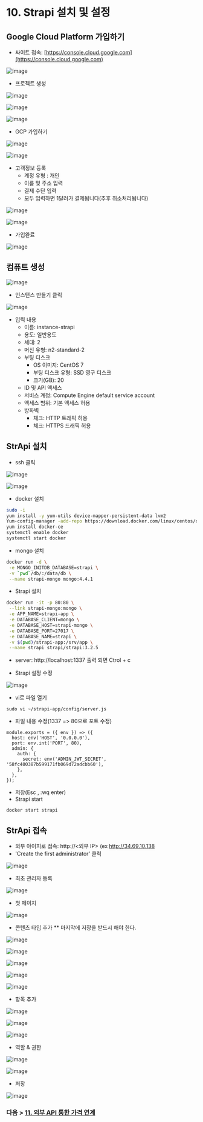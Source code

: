 # 10. Strapi 설치 및 설정 
## Google Cloud Platform 가입하기
- 싸이트 접속: [https://console.cloud.google.com](https://console.cloud.google.com)

![image](https://user-images.githubusercontent.com/24771449/67676207-49e28900-f9c4-11e9-8132-cbd709dcbcba.png)

- 프로젝트 생성

![image](https://user-images.githubusercontent.com/24771449/67617264-5c21c300-f81c-11e9-8c5b-bf70c7a979e8.png)

![image](https://user-images.githubusercontent.com/24771449/67617272-6fcd2980-f81c-11e9-9775-932282ab1c82.png)

![image](https://user-images.githubusercontent.com/24771449/67675019-6a5d1400-f9c1-11e9-9c88-01db460fac7d.png)

- GCP 가입하기

![image](https://user-images.githubusercontent.com/24771449/67675064-88c30f80-f9c1-11e9-876e-1f82f0610a00.png)

![image](https://user-images.githubusercontent.com/24771449/67617207-c1c17f80-f81b-11e9-8383-d20ad05d772a.png)

- 고객정보 등록
   - 계정 유형 : 개인
   - 이름 및 주소 입력
   - 결제 수단 입력
   - 모두 입력하면 1달러가 결제됩니다(추후 취소처리됩니다)

![image](https://user-images.githubusercontent.com/24771449/67675307-2a4a6100-f9c2-11e9-844c-868cb55a8afe.png)

![image](https://user-images.githubusercontent.com/24771449/67675474-801f0900-f9c2-11e9-9528-0af98fc177b2.png)

- 가입완료

![image](https://user-images.githubusercontent.com/24771449/67676059-1273dc80-f9c4-11e9-9bf0-2431216352d4.png)


## 컴퓨트 생성

![image](https://user-images.githubusercontent.com/24771449/67617332-1adde300-f81d-11e9-93e3-47e0db1f2cc5.png)

- 인스턴스 만들기 클릭

![image](https://user-images.githubusercontent.com/24771449/67617380-8b84ff80-f81d-11e9-9f6e-8344e6b06387.png)

- 입력 내용
   - 이름: instance-strapi
   - 용도: 일반용도
   - 세대: 2
   - 머신 유형: n2-standard-2
   - 부팅 디스크
      - OS 이미지: CentOS 7
      - 부팅 디스크 유형: SSD 영구 디스크
      - 크기(GB): 20
   - ID 및 API 액세스
   - 서비스 계정: Compute Engine default service account
   - 액세스 범위: 기본 액세스 허용
   - 방화벽
      - 체크: HTTP 트래픽 허용
      - 체크: HTTPS 드래픽 허용

## StrApi 설치
- ssh 클릭

![image](https://user-images.githubusercontent.com/24771449/67617878-a312b700-f822-11e9-8396-74cd9f8e6146.png)

![image](https://user-images.githubusercontent.com/24771449/67617490-92f8d880-f81e-11e9-994b-3fa19deb659d.png)

- docker 설치
```bash
sudo -i
yum install -y yum-utils device-mapper-persistent-data lvm2
Yum-config-manager -add-repo https://download.docker.com/linux/centos/docker-ce.repo
yum install docker-ce
systemctl enable docker
systemctl start docker
```

- mongo 설치
```bash
docker run -d \
 -e MONGO_INITDB_DATABASE=strapi \
 -v `pwd`/db/:/data/db \
 --name strapi-mongo mongo:4.4.1
```
- Strapi 설치
```bash
docker run -it -p 80:80 \
 --link strapi-mongo:mongo \
 -e APP_NAME=strapi-app \
 -e DATABASE_CLIENT=mongo \
 -e DATABASE_HOST=strapi-mongo \
 -e DATABASE_PORT=27017 \
 -e DATABASE_NAME=strapi \
 -v $(pwd)/strapi-app:/srv/app \
 --name strapi strapi/strapi:3.2.5
```

- server: http://localhost:1337 출력 되면 Ctrol + c

- Strapi 설정 수정

![image](https://user-images.githubusercontent.com/24771449/67618100-73b17980-f825-11e9-88ab-6866896ae852.png)

- vi로 파일 열기
```
sudo vi ~/strapi-app/config/server.js
```
- 파일 내용 수정(1337 => 80으로 포트 수정)
```
module.exports = ({ env }) => ({
  host: env('HOST', '0.0.0.0'),
  port: env.int('PORT', 80),
  admin: {
    auth: {
      secret: env('ADMIN_JWT_SECRET', '58fc400387b599171fb069d72adcbb60'),
    },
  },
});
```
- 저장(Esc , :wq enter)
- Strapi start
```
docker start strapi
```

## StrApi 접속
- 외부 아이피로 접속: http://<외부 IP> (ex http://34.69.10.138
- 'Create the first administrator' 클릭

![image](https://user-images.githubusercontent.com/24771449/97803709-73e12200-1c8e-11eb-90a2-80ce52734ebd.png)

- 최초 관리자 등록

![image](https://user-images.githubusercontent.com/24771449/67618122-ef132b00-f825-11e9-9222-5a25948ec5fe.png)


- 첫 페이지

![image](https://user-images.githubusercontent.com/24771449/67618141-21248d00-f826-11e9-9067-98155a96f6cb.png)

- 콘텐츠 타입 추가 ** 마지막에 저장을 받드시 해야 한다.

![image](https://user-images.githubusercontent.com/24771449/67618150-54ffb280-f826-11e9-924a-7beab0b35d41.png)

![image](https://user-images.githubusercontent.com/24771449/67618506-66978900-f82b-11e9-9f97-d210a647b74f.png)

![image](https://user-images.githubusercontent.com/24771449/67618513-7d3de000-f82b-11e9-925e-ada99b066695.png)

![image](https://user-images.githubusercontent.com/24771449/67618533-b5452300-f82b-11e9-9520-e70c18ef8512.png)

![image](https://user-images.githubusercontent.com/24771449/67618606-9004e480-f82c-11e9-90ee-d3288cb324f2.png)

- 항목 추가

![image](https://user-images.githubusercontent.com/24771449/67618761-8b413000-f82e-11e9-9daa-a65ff8f54c5b.png)

![image](https://user-images.githubusercontent.com/24771449/67618781-ad3ab280-f82e-11e9-80be-f87b8b8ad743.png)

![image](https://user-images.githubusercontent.com/24771449/67618849-71ecb380-f82f-11e9-8feb-09ae1caaf25c.png)

- 역할 & 권한

![image](https://user-images.githubusercontent.com/24771449/67618635-d22e2600-f82c-11e9-97a7-aa07c32d151e.png)

![image](https://user-images.githubusercontent.com/24771449/67618653-13bed100-f82d-11e9-8d80-66756652e007.png)

- 저장

![image](https://user-images.githubusercontent.com/24771449/67618662-32bd6300-f82d-11e9-93b3-d3c55166371d.png)


### 다음 > [11. 외부 API 통한 가격 연계](11.%20외부%20API%20통한%20가격%20연계.md)

